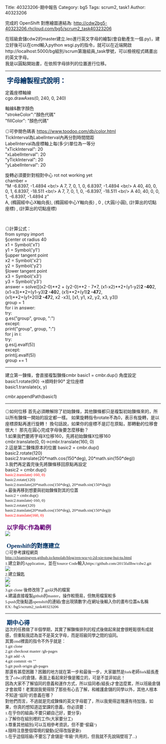 Title: 40323206-期中報告
Category: bg5
Tags: scrum2, task1
Author: 40323206
 
<!-- PELICAN_END_SUMMARY -->
 
完成的 OpenShift 對應繪圖連結為: <a href="http://cdw2bg5-40323206.rhcloud.com/bg5/scrum2_task40323206">http://cdw2bg5-40323206.rhcloud.com/bg5/scrum2_task40323206</a>

在班級倉儲cdw2的master建立.leo進行英文字母的繪製(會自動產生一個.py)，建立好後可以在cmd輸入python wsgi.py的指令，就可以在近端開啟http://localhost:5000/bg組別/scrum第幾組員_task學號，可以檢視程式碼畫出的英文字母。
<br/>
我是以圓點開始畫，在依照字母排列的位置進行位移。

<hr/>

<p><span style="font-size: 16pt; font-family: 'arial black', 'avant garde';">&nbsp;<strong><span style="color: #003366;">字母繪製程式說明：</span></strong></span>
<br /></p>


定義座標軸線<br/>
cgo.drawAxes(0, 240, 0, 240)<br/>

軸線&數字顏色<br/>
 "strokeColor":"顏色代碼"<br/>
"fillColor": "顏色代碼"<br/>

◎可參閱色碼表
<a href="https://www.toodoo.com/db/color.html">https://www.toodoo.com/db/color.html</a>
<br/>
TickInterval為LabelInterval內再分割時間間距<br/>
LabelInterval為座標軸上每(多少)單位為一等分<br/>
"xTickInterval": 20<br/>
"xLabelInterval": 20<br/>
"yTickInterval": 20<br/>
"yLabelInterval": 20<br/>


旋轉必須要針對相對中心 rot not working yet<br/>
chamber = <br/>
"M -6.8397, -1.4894 \<br/>
A 7, 7, 0, 1, 0, 6.8397, -1.4894 \<br/>
A 40, 40, 0, 0, 1, 6.8397, -18.511 \<br/>
A 7, 7, 0, 1, 0, -6.8397, -18.511 \<br/>
A 40, 40, 0, 0, 1, -6.8397, -1.4894 z"<br/>
A, (橢圓經中心X軸向長),  (橢圓經中心Y軸向長) , 0 , (大圓/小圓), (計算出的切點座標) , (計算出的切點座標)
 
<br/>

◎計算公式：<br/>
from sympy import<br/>
§center ot radius 40<br/>
x1 = Symbol('x1')<br/>
y1 = Symbol('y1')<br/>
§upper tangent point<br/>
x2 = Symbol('x2')<br/>
y2 = Symbol('y2')<br/>
§lower tangent point<br/>
x3 = Symbol('x3')<br/>
y3 = Symbol('y3')<br/>
answer = solve([(x2-0)**2 + (y2-0)**2 - 7*7, (x1-x2)**2+(y1-y2)**2 -40**2, (x1-x3)**2+(y1-y3)**2 -40**2, (x1)**2+(y1)**2 -47**2, \
       (x1)**2+(y1+20)**2 -47**2, x2 -x3], [x1, y1, x2, y2, x3, y3])<br/>
group = 1<br/>
for i in answer:<br/>
    try:<br/>
        g.es("group", group, ":")<br/>
    except:<br/>
        print("group", group, ":")<br/>
    for j in i:<br/>
        try:<br/>
            g.es(j.evalf(5))<br/>
        except:<br/>
            print(j.evalf(5))<br/>
    group += 1<br/>

<hr/>

建立第一鍊條，會直接複製鍊條cmbr
    basic1 = cmbr.dup()
角度設定    
    basic1.rotate(90)   →順時針90°
定位座標   
    basic1.translate(x, y)

cmbr.appendPath(basic1)

<hr/>
◎如何位移
首先必須瞭解除了初始鍊條，其他鍊條都只是複製初始鍊條來的，所以所有鍊條一開始的設定都一樣。
如果旋轉指令rotate不為0，表示有旋轉，是以座標原點再進行旋轉！
換句話說，如果你的座標不是訂在原點，那轉動的位移會很大！
那先在圓心完成字母後要怎麼移動？
<br/>
1.如果我們要將字母X位移160，先將初始鍊條X位移160<br/>
  cmbr.translate(0, 0)→cmbr.translate(160, 0)
<br/>  
2.這是第二鍊條原本的位置    
    basic2 = cmbr.dup()<br/>
    basic2.rotate(120)<br/>
    basic2.translate(20*math.cos(150*deg), 20*math.sin(150*deg)) 
<br/>       
3.我們再定義完後先將鍊條移回原點再設定<br/>
    basic2 = cmbr.dup()<br/>
<span style="font-size: 10pt; font-family: 'arial black', 'avant garde';"><span style="color: #FF0000;">basic2.translate(-160, 0)</span><br/>
    basic2.rotate(120)<br/>
    basic2.translate(20*math.cos(150*deg), 20*math.sin(150*deg))  
<br/>  
4.最後再移到想要與初始鍊條對其的位置<br/>
    basic2 = cmbr.dup()<br/>
    basic2.translate(-160, 0)<br/>
    basic2.rotate(120)<br/>
    basic2.translate(20*math.cos(150*deg), 20*math.sin(150*deg)) <br/> 
<span style="font-size: 10pt; font-family: 'arial black', 'avant garde';"><span style="color: #FF0000;">basic2.translate(160, 0)</span>
<br />
     

<br />
<span style="font-size: 14pt; font-family: 'arial black', 'avant garde';">&nbsp;<strong><span style="color: #660077;">以字母C作為範例</span></strong></span>
<br />

<img src="./../files/bg5/C.JPG">
<br />
<br />
<span style="font-size: 14pt; font-family: 'arial black', 'avant garde';">&nbsp;<strong><span style="color: #003366;">Openshift的對應建立</span></strong></span>
<br />
◎可參考課程網頁<br />
 <a href="http://chiamingyen.github.io/kmolab/blog/ren-wu-yi-2d-xie-tong-hui-tu.html">http://chiamingyen.github.io/kmolab/blog/ren-wu-yi-2d-xie-tong-hui-tu.html</a>
<br />
1.建立新的Application，並在Source Code輸入https://github.com/2015fallhw/cdw2.git <br />
<img src="./../files/bg5/連結.JPG">
<br />
2.建立鑰匙<br />
<img src="./../files/bg5/KEY1.JPG">
<br />
<img src="./../files/bg5/KEY2.JPG">
<br />
3.git clone 後修改除了.git以外的檔案<br />
4.建議直接複製github的master，操作較簡易，但無用檔案較多<br />
5.push完後點選openshift的連結(會出現猜數字)在網址後輸入你的畫布位置&名稱<br />
EX: /bg5/scrum2_task40323206

<hr/>
<span style="font-size: 14pt; font-family: 'arial black', 'avant garde';">&nbsp;<strong><span style="color: #003366;">期中心得</span></strong></span>
<br />
這次的任務做了半個學期，其實了解鍊條排列的程式後做起來就會很輕鬆很有成就感，但重點我認為並不是英文字母，而是班級同學之間的協同。<br />
其實cmd裡面的指令不外乎就是：<br />
1.git clone<br />
2.git checkout master /gh-pages<br />
3.git add -A<br />
4.git commit -m ""<br />
5.git push origin gh-pages<br />
那還有甚麼困難？困難的地方就在第一步和最後一步，大家雖然是fork老師fork組長產生了cdw2的倉儲，表面上看起來好像是獨立的，可是不並非如此！<br />
因為大家不了解協同的意義和運作方式，所以協同者(組長)才會這麼累，所以班級倉儲才會故障！老實說我覺得除了那些有心去了解，和維護倉儲的同學以外，其他人根本不知道"協同"的意義在哪？<br />
對他們而言，不過就是完成鍊條的英文字母罷了，所以我覺得這塊還有待加強，如果，你真的想知道這堂課的意義，你必須要：<br />
1.在乎你的組員(不要只顧自己好，要分享)<br />
2.了解你在組別裡的工作(大家要分工)<br />
3.尊重其他組別(可以互相參考資訊，但不要"偷竊")<br />
4.隨時注意整個環境的變動(記得改版更新)<br />
5.在乎這個班級(不要忘了倉儲是"年級"共用的，但我就不先說隔壁班了...)<br />

